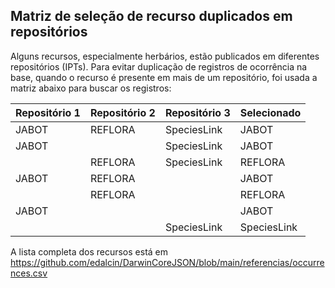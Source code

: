 ## Matriz de seleção de recurso duplicados em repositórios

Alguns recursos, especialmente herbários, estão publicados em diferentes repositórios (IPTs). Para evitar duplicação de registros de ocorrência na base, quando o recurso é presente em mais de um repositório, foi usada a matriz abaixo para buscar os registros:

| Repositório 1 | Repositório 2 | Repositório 3 | Selecionado |
| --- | --- | --- | --- |
| JABOT | REFLORA | SpeciesLink | JABOT |
| JABOT |  | SpeciesLink | JABOT |
|  | REFLORA | SpeciesLink | REFLORA |
| JABOT | REFLORA |  | JABOT |
|  | REFLORA |  | REFLORA |
| JABOT |  |  | JABOT |
|  |  | SpeciesLink | SpeciesLink |

A lista completa dos recursos está em https://github.com/edalcin/DarwinCoreJSON/blob/main/referencias/occurrences.csv
